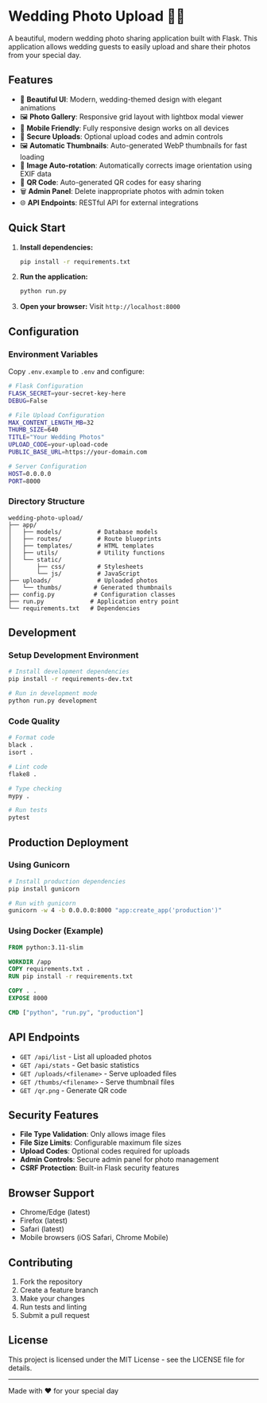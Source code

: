 # Wedding Photo Upload 💍✨

A beautiful, modern wedding photo sharing application built with Flask. This application allows wedding guests to easily upload and share their photos from your special day.

## Features

- 📸 **Beautiful UI**: Modern, wedding-themed design with elegant animations
- 🖼️ **Photo Gallery**: Responsive grid layout with lightbox modal viewer
- 📱 **Mobile Friendly**: Fully responsive design works on all devices
- 🔐 **Secure Uploads**: Optional upload codes and admin controls
- 🖼️ **Automatic Thumbnails**: Auto-generated WebP thumbnails for fast loading
- 📏 **Image Auto-rotation**: Automatically corrects image orientation using EXIF data
- 📱 **QR Code**: Auto-generated QR codes for easy sharing
- 🗑️ **Admin Panel**: Delete inappropriate photos with admin token
- 🌐 **API Endpoints**: RESTful API for external integrations

## Quick Start

1. **Install dependencies:**
   ```bash
   pip install -r requirements.txt
   ```

2. **Run the application:**
   ```bash
   python run.py
   ```

3. **Open your browser:**
   Visit `http://localhost:8000`

## Configuration

### Environment Variables

Copy `.env.example` to `.env` and configure:

```bash
# Flask Configuration
FLASK_SECRET=your-secret-key-here
DEBUG=False

# File Upload Configuration
MAX_CONTENT_LENGTH_MB=32
THUMB_SIZE=640
TITLE="Your Wedding Photos"
UPLOAD_CODE=your-upload-code
PUBLIC_BASE_URL=https://your-domain.com

# Server Configuration
HOST=0.0.0.0
PORT=8000
```

### Directory Structure

```
wedding-photo-upload/
├── app/
│   ├── models/          # Database models
│   ├── routes/          # Route blueprints
│   ├── templates/       # HTML templates
│   ├── utils/           # Utility functions
│   └── static/
│       ├── css/         # Stylesheets
│       └── js/          # JavaScript
├── uploads/             # Uploaded photos
│   └── thumbs/         # Generated thumbnails
├── config.py           # Configuration classes
├── run.py             # Application entry point
└── requirements.txt   # Dependencies
```

## Development

### Setup Development Environment

```bash
# Install development dependencies
pip install -r requirements-dev.txt

# Run in development mode
python run.py development
```

### Code Quality

```bash
# Format code
black .
isort .

# Lint code
flake8 .

# Type checking
mypy .

# Run tests
pytest
```

## Production Deployment

### Using Gunicorn

```bash
# Install production dependencies
pip install gunicorn

# Run with gunicorn
gunicorn -w 4 -b 0.0.0.0:8000 "app:create_app('production')"
```

### Using Docker (Example)

```dockerfile
FROM python:3.11-slim

WORKDIR /app
COPY requirements.txt .
RUN pip install -r requirements.txt

COPY . .
EXPOSE 8000

CMD ["python", "run.py", "production"]
```

## API Endpoints

- `GET /api/list` - List all uploaded photos
- `GET /api/stats` - Get basic statistics
- `GET /uploads/<filename>` - Serve uploaded files
- `GET /thumbs/<filename>` - Serve thumbnail files
- `GET /qr.png` - Generate QR code

## Security Features

- **File Type Validation**: Only allows image files
- **File Size Limits**: Configurable maximum file sizes
- **Upload Codes**: Optional codes required for uploads
- **Admin Controls**: Secure admin panel for photo management
- **CSRF Protection**: Built-in Flask security features

## Browser Support

- Chrome/Edge (latest)
- Firefox (latest)
- Safari (latest)
- Mobile browsers (iOS Safari, Chrome Mobile)

## Contributing

1. Fork the repository
2. Create a feature branch
3. Make your changes
4. Run tests and linting
5. Submit a pull request

## License

This project is licensed under the MIT License - see the LICENSE file for details.

---

Made with ❤️ for your special day
